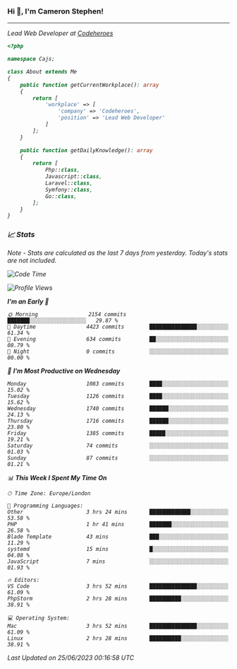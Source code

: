 ### Hi 👋, I'm Cameron Stephen!
<hr>
<p><em>Lead Web Developer at <a href="https://codeheroes.co.uk">Codeheroes</a></p>


```php
<?php

namespace Cajs;

class About extends Me
{
    public function getCurrentWorkplace(): array
    {
        return [
            'workplace' => [
                'company' => 'Codeheroes',
                'position' => 'Lead Web Developer'
            ]
        ];
    }

    public function getDailyKnowledge(): array
    {
        return [
            Php::class,
            Javascript::class,
            Laravel::class,
            Symfony::class,
            Go::class,
        ];
    }
}
```

### 📈 Stats
<p><em>Note - Stats are calculated as the last 7 days from yesterday. Today's stats are not included.</em></p>


<!--START_SECTION:waka-->
![Code Time](http://img.shields.io/badge/Code%20Time-3%2C415%20hrs%2043%20mins-blue)

![Profile Views](http://img.shields.io/badge/Profile%20Views-0-blue)

**I'm an Early 🐤** 

```text
🌞 Morning                2154 commits        ███████░░░░░░░░░░░░░░░░░░   29.87 % 
🌆 Daytime                4423 commits        ███████████████░░░░░░░░░░   61.34 % 
🌃 Evening                634 commits         ██░░░░░░░░░░░░░░░░░░░░░░░   08.79 % 
🌙 Night                  0 commits           ░░░░░░░░░░░░░░░░░░░░░░░░░   00.00 % 
```
📅 **I'm Most Productive on Wednesday** 

```text
Monday                   1083 commits        ████░░░░░░░░░░░░░░░░░░░░░   15.02 % 
Tuesday                  1126 commits        ████░░░░░░░░░░░░░░░░░░░░░   15.62 % 
Wednesday                1740 commits        ██████░░░░░░░░░░░░░░░░░░░   24.13 % 
Thursday                 1716 commits        ██████░░░░░░░░░░░░░░░░░░░   23.80 % 
Friday                   1385 commits        █████░░░░░░░░░░░░░░░░░░░░   19.21 % 
Saturday                 74 commits          ░░░░░░░░░░░░░░░░░░░░░░░░░   01.03 % 
Sunday                   87 commits          ░░░░░░░░░░░░░░░░░░░░░░░░░   01.21 % 
```


📊 **This Week I Spent My Time On** 

```text
🕑︎ Time Zone: Europe/London

💬 Programming Languages: 
Other                    3 hrs 24 mins       █████████████░░░░░░░░░░░░   53.58 % 
PHP                      1 hr 41 mins        ███████░░░░░░░░░░░░░░░░░░   26.58 % 
Blade Template           43 mins             ███░░░░░░░░░░░░░░░░░░░░░░   11.29 % 
systemd                  15 mins             █░░░░░░░░░░░░░░░░░░░░░░░░   04.08 % 
JavaScript               7 mins              ░░░░░░░░░░░░░░░░░░░░░░░░░   01.93 % 

🔥 Editors: 
VS Code                  3 hrs 52 mins       ███████████████░░░░░░░░░░   61.09 % 
PhpStorm                 2 hrs 28 mins       ██████████░░░░░░░░░░░░░░░   38.91 % 

💻 Operating System: 
Mac                      3 hrs 52 mins       ███████████████░░░░░░░░░░   61.09 % 
Linux                    2 hrs 28 mins       ██████████░░░░░░░░░░░░░░░   38.91 % 
```


 Last Updated on 25/06/2023 00:16:58 UTC
<!--END_SECTION:waka-->
